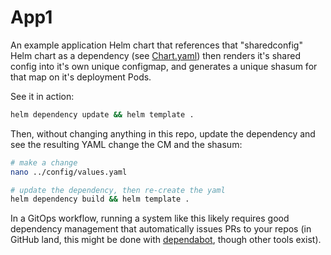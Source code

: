 # App1

An example application Helm chart that references that "sharedconfig" Helm chart as a dependency (see [Chart.yaml](./Chart.yaml)) then renders it's shared config into it's own unique configmap, and generates a unique shasum for that map on it's deployment Pods.

See it in action:

```sh
helm dependency update && helm template .
```

Then, without changing anything in this repo, update the dependency and see the resulting YAML change the CM and the shasum:

```sh
# make a change
nano ../config/values.yaml

# update the dependency, then re-create the yaml
helm dependency build && helm template .
```

In a GitOps workflow, running a system like this likely requires good dependency management that automatically issues PRs to your repos (in GitHub land, this might be done with [dependabot](https://docs.github.com/en/code-security/supply-chain-security/managing-vulnerabilities-in-your-projects-dependencies/configuring-dependabot-security-updates), though other tools exist).